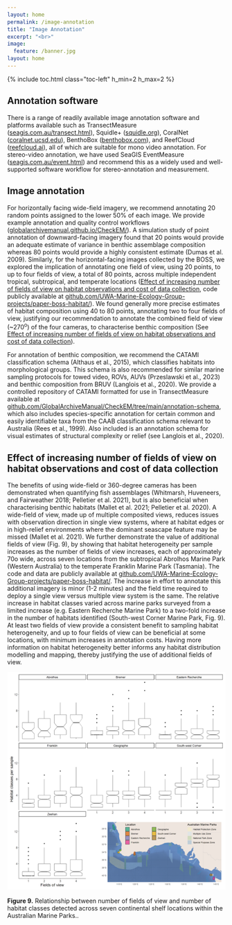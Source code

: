 ```yaml
---
layout: home
permalink: /image-annotation
title: "Image Annotation"
excerpt: "<br>"
image:
  feature: /banner.jpg
layout: home
---
```

{% include toc.html class="toc-left" h_min=2 h_max=2 %}

## Annotation software
There is a range of readily available image annotation software and platforms available such as TransectMeasure ([seagis.com.au/transect.html](http://www.seagis.com.au/transect.html)), Squidle+ ([squidle.org](squidle.org)), CoralNet ([coralnet.ucsd.edu](coralnet.ucsd.edu)), BenthoBox ([benthobox.com](benthobox.com)), and ReefCloud ([reefcloud.ai](reefcloud.ai)), all of which are suitable for mono video annotation. For stereo-video annotation, we have used SeaGIS EventMeasure ([seagis.com.au/event.html](seagis.com.au/event.html)) and recommend this as a widely used and well-supported software workflow for stereo-annotation and measurement. 

## Image annotation

For horizontally facing wide-field imagery, we recommend annotating 20 random points assigned to the lower 50% of each image. We provide example annotation and quality control workflows ([globalarchivemanual.github.io/CheckEM/](https://globalarchivemanual.github.io/CheckEM/articles/manuals/TransectMeasure_annotation_guide.html)). A simulation study of point annotation of downward-facing imagery found that 20 points would provide an adequate estimate of variance in benthic assemblage composition whereas 80 points would provide a highly consistent estimate (Dumas et al. 2009). Similarly, for the horizontal-facing images collected by the BOSS, we explored the implication of annotating one field of view, using 20 points, to up to four fields of view, a total of 80 points, across multiple independent tropical, subtropical, and temperate locations ([Effect of increasing number of fields of view on habitat observations and cost of data collection](#effect-of-increasing-number-of-fields-of-view-on-habitat-observations-and-cost-of-data-collection), code publicly available at [github.com/UWA-Marine-Ecology-Group-projects/paper-boss-habitat/](https://github.com/UWA-Marine-Ecology-Group-projects/paper-boss-habitat/)). We found generally more precise estimates of habitat composition using 40 to 80 points, annotating two to four fields of view, justifying our recommendation to annotate the combined field of view (~270<sup>o</sup>) of the four cameras, to characterise benthic composition (See [Effect of increasing number of fields of view on habitat observations and cost of data collection](#effect-of-increasing-number-of-fields-of-view-on-habitat-observations-and-cost-of-data-collection)).

For annotation of benthic composition, we recommend the CATAMI classification schema (Althaus et al., 2015), which classifies habitats into morphological groups. This schema is also recommended for similar marine sampling protocols for towed video, ROVs, AUVs (Przeslawski et al., 2023) and benthic composition from BRUV (Langlois et al., 2020). We provide a controlled repository of CATAMI formatted for use in TransectMeasure available at [github.com/GlobalArchiveManual/CheckEM/tree/main/annotation-schema](https://github.com/GlobalArchiveManual/CheckEM/tree/main/annotation-schema), which also includes species-specific annotation for certain common and easily identifiable taxa from the CAAB classification schema relevant to Australia (Rees et al., 1999). Also included is an annotation schema for visual estimates of structural complexity or relief (see Langlois et al., 2020).


## Effect of increasing number of fields of view on habitat observations and cost of data collection

The benefits of using wide-field or 360-degree cameras has been demonstrated when quantifying fish assemblages (Whitmarsh, Huveneers, and Fairweather 2018; Pelletier et al. 2021), but is also beneficial when characterising benthic habitats (Mallet et al. 2021; Pelletier et al. 2020).  A wide-field of view, made up of multiple composited views, reduces issues with observation direction in single view systems, where at habitat edges or in high-relief environments where the dominant seascape feature may be missed (Mallet et al. 2021). We further demonstrate the value of additional fields of view (Fig. 9), by showing that habitat heterogeneity per sample increases as the number of fields of view increases, each of approximately 70o wide, across seven locations from the subtropical Abrolhos Marine Park (Western Australia) to the temperate Franklin Marine Park (Tasmania). The code and data are publicly available at [github.com/UWA-Marine-Ecology-Group-projects/paper-boss-habitat/](github.com/UWA-Marine-Ecology-Group-projects/paper-boss-habitat/). The increase in effort to annotate this additional imagery is minor (1-2 minutes) and the field time required to deploy a single view versus multiple view system is the same. The relative increase in habitat classes varied across marine parks surveyed from a limited increase (e.g. Eastern Recherche Marine Park) to a two-fold increase in the number of habitats identified (South-west Corner Marine Park, Fig. 9). At least two fields of view provide a consistent benefit to sampling habitat heterogeneity, and up to four fields of view can be beneficial at some locations, with minimum increases in annotation costs. Having more information on habitat heterogeneity better informs any habitat distribution modelling and mapping, thereby justifying the use of additional fields of view.

![alt_text](images/figure9.png "image_tooltip")

**Figure 9.** Relationship between number of fields of view and number of habitat classes detected across seven continental shelf locations within the Australian Marine Parks..

